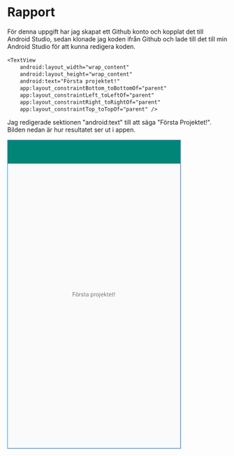 
# Rapport

För denna uppgift har jag skapat ett Github konto och kopplat det till Android Studio, sedan klonade jag koden ifrån Github och lade till det till min Android Studio för att kunna redigera koden.


    <TextView
        android:layout_width="wrap_content"
        android:layout_height="wrap_content"
        android:text="Första projektet!"
        app:layout_constraintBottom_toBottomOf="parent"
        app:layout_constraintLeft_toLeftOf="parent"
        app:layout_constraintRight_toRightOf="parent"
        app:layout_constraintTop_toTopOf="parent" />

Jag redigerade sektionen "android:text" till att säga "Första Projektet!".
Bilden nedan är hur resultatet ser ut i appen.

![](HelloWorld.PNG)

